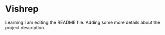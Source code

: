 # Vishrep
Learning
I am editing the README file. Adding some more details about the project description.
